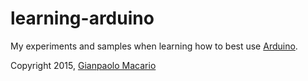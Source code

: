 # learning-arduino

My experiments and samples when learning how to best use [Arduino](http://arduino.cc/).

Copyright 2015, [Gianpaolo Macario](http://gmacario.github.io/)
